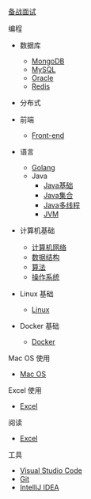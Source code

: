 [备战面试](./docs/a-1备战面试.md)

编程

- 数据库
  - [MongoDB](./docs/program/database/mongo.md)
  - [MySQL](./docs/program/database/mysql.md)
  - [Oracle](./docs/program/database/oracle.md)
  - [Redis](./docs/program/database/redis.md)

- 分布式
- 前端
  - [Front-end](./doc/program/front-end/前端开发笔记.md)
- 语言
  - [Golang](./docs/program/language/go/go.md)
  - Java
    - [Java基础](./docs/b-1面试题总结-Java基础.md)
    - [Java集合](./docs/b-2Java集合.md)
    - [Java多线程](./docs/b-3Java多线程.md)
    - [JVM](./docs/b-4jvm.md)
- 计算机基础
  - [计算机网络](./docs/c-1计算机网络.md)
  - [数据结构](./docs/c-2数据结构.md)
  - [算法](./docs/c-3算法.md)
  - [操作系统](./docs/c-4操作系统.md)
- Linux 基础
  - [Linux](./docs/linux/linux.md)
- Docker 基础
  - [Docker](./docs/docker/docker.md)

Mac OS 使用

- [Mac OS](./docs/mac/mac.md)

Excel 使用

- [Excel](./docs/excel/excel.md)

阅读

- [Excel](./docs/excel/excel.md)

工具

- [Visual Studio Code](./docs/tools/vscode.md)
- [Git](./docs/tools/git.md)
- [IntelliJ IDEA](./docs/tools/idea.md)

